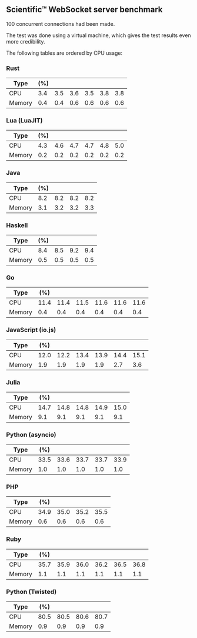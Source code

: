 ## Scientific™ WebSocket server benchmark

100 concurrent connections had been made.

The test was done using a virtual machine, which gives the test results even more credibility.

The following tables are ordered by CPU usage:

### Rust

| Type   | (%) |     |     |     |     |     |
| ------ | --- | --- |---- | --- | --- | --- |
| CPU    | 3.4 | 3.5 | 3.6 | 3.5 | 3.8 | 3.8 |
| Memory | 0.4 | 0.4 | 0.6 | 0.6 | 0.6 | 0.6 |

### Lua (LuaJIT)

| Type   | (%) |     |     |     |     |     |
| ------ | --- | --- |---- | --- | --- | --- |
| CPU    | 4.3 | 4.6 | 4.7 | 4.7 | 4.8 | 5.0 |
| Memory | 0.2 | 0.2 | 0.2 | 0.2 | 0.2 | 0.2 |

### Java

| Type   | (%) |     |     |     |
| ------ | --- | --- | --- | --- |
| CPU    | 8.2 | 8.2 | 8.2 | 8.2 |
| Memory | 3.1 | 3.2 | 3.2 | 3.3 |

### Haskell

| Type   | (%) |     |     |     |
| ------ | --- | --- | --- | --- |
| CPU    | 8.4 | 8.5 | 9.2 | 9.4 |
| Memory | 0.5 | 0.5 | 0.5 | 0.5 |

### Go

| Type   | (%)  |      |      |      |      |      |
| ------ | ---- | ---- | ---- | ---- | ---- | ---- |
| CPU    | 11.4 | 11.4 | 11.5 | 11.6 | 11.6 | 11.6 |
| Memory | 0.4  | 0.4  | 0.4  | 0.4  | 0.4  | 0.4  |

### JavaScript (io.js)

| Type   | (%)  |      |      |      |      |      |
| ------ | ---- | ---- | ---- | ---- | ---- | ---- |
| CPU    | 12.0 | 12.2 | 13.4 | 13.9 | 14.4 | 15.1 |
| Memory | 1.9  | 1.9  | 1.9  | 1.9  | 2.7  | 3.6  |

### Julia

| Type   | (%)  |      |      |      |      |
| ------ | ---- | ---- | ---- | ---- | ---- |
| CPU    | 14.7 | 14.8 | 14.8 | 14.9 | 15.0 |
| Memory | 9.1  | 9.1  | 9.1  | 9.1  | 9.1  |

### Python (asyncio)

| Type   | (%)  |      |      |      |      |
| ------ | ---- | ---- | ---- | ---- | ---- |
| CPU    | 33.5 | 33.6 | 33.7 | 33.7 | 33.9 |
| Memory | 1.0  | 1.0  | 1.0  | 1.0  | 1.0  |

### PHP

| Type   | (%)  |      |      |      |
| ------ | ---- | ---- | ---- | ---- |
| CPU    | 34.9 | 35.0 | 35.2 | 35.5 |
| Memory | 0.6  | 0.6  | 0.6  | 0.6  |

### Ruby

| Type   | (%)  |      |      |      |      |      |
| ------ | ---- | ---- | ---- | ---- | ---- | ---- |
| CPU    | 35.7 | 35.9 | 36.0 | 36.2 | 36.5 | 36.8 |
| Memory | 1.1  | 1.1  | 1.1  | 1.1  | 1.1  | 1.1  |

### Python (Twisted)

| Type   | (%)  |      |      |      |
| ------ | ---- | ---- | ---- | ---- |
| CPU    | 80.5 | 80.5 | 80.6 | 80.7 |
| Memory | 0.9  | 0.9  | 0.9  | 0.9  |
